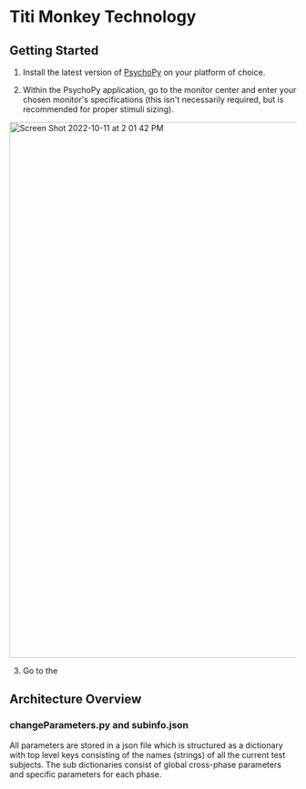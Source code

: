 
# Titi Monkey Technology 

## Getting Started

1. Install the latest version of [PsychoPy](https://www.psychopy.org/download.html) on your platform of choice. 

2. Within the PsychoPy application, go to the monitor center and enter your chosen monitor's specifications (this isn't necessarily required, but is recommended for proper stimuli sizing). 

<img width="941" alt="Screen Shot 2022-10-11 at 2 01 42 PM" src="https://user-images.githubusercontent.com/69497802/195198905-cfdb73cd-2c53-4774-976e-1894a4b470ea.png">

3. Go to the 


## Architecture Overview

### changeParameters.py and subinfo.json

All parameters are stored in a json file which is structured as a dictionary with top level keys consisting of the names (strings) of all the current test subjects. The sub dictionaries consist of global cross-phase parameters and specific parameters for each phase.


